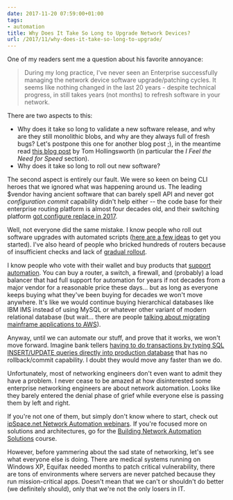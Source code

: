 ```yaml
---
date: 2017-11-20 07:59:00+01:00
tags:
- automation
title: Why Does It Take So Long to Upgrade Network Devices?
url: /2017/11/why-does-it-take-so-long-to-upgrade/
---
```

One of my readers sent me a question about his favorite annoyance:

> During my long practice, I've never seen an Enterprise successfully managing the network device software upgrade/patching cycles. It seems like nothing changed in the last 20 years - despite technical progress, in still takes years (not months) to refresh software in your network.

There are two aspects to this:
<!--more-->
-   Why does it take so long to validate a new software release, and why are they still monolithic blobs, and why are they always full of fresh bugs? Let's postpone this one for another blog post ;), in the meantime read [this blog post](http://gestaltit.com/exclusive/tom/vendors-vars-enemy) by Tom Hollingsworth (in particular the *I Feel the Need for Speed* section).
-   Why does it take so long to roll out new software?

The second aspect is entirely our fault. We were so keen on being CLI heroes that we ignored what was happening around us. The leading $vendor having ancient software that can barely spell API and never got _configuration commit_ capability didn't help either -- the code base for their enterprise routing platform is almost four decades old, and their switching platform [got configure replace in 2017](/2017/11/update-cisco-nexus-switches/).

Well, not everyone did the same mistake. I know people who roll out software upgrades with automated scripts ([here are a few ideas](/2017/08/upgrade-network-device-software-with/) to get you started). I've also heard of people who bricked hundreds of routers because of insufficient checks and lack of [gradual rollout](https://networkingnerd.net/2016/04/20/automating-change-with-help-from-fibonacci/).

I know people who vote with their wallet and buy products that [support automation](/2016/10/network-automation-rfp-requirements/). You can buy a router, a switch, a firewall, and (probably) a load balancer that had full support for automation for years if not decades from a major vendor for a reasonable price these days... but as long as everyone keeps buying what they've been buying for decades we won't move anywhere. It's like we would continue buying hierarchical databases like IBM IMS instead of using MySQL or whatever other variant of modern relational database (but wait... there are people [talking about migrating mainframe applications to AWS](https://medium.com/aws-enterprise-collection/yes-you-can-migrate-your-mainframe-to-the-cloud-92df0277d1ac)).

Anyway, until we can automate our stuff, and prove that it works, we won't move forward. Imagine bank tellers [having to do transactions by typing SQL INSERT/UPDATE queries directly into production database](/2019/05/stop-low-level-configuration/) that has no rollback/commit capability. I doubt they would move any faster than we do.

Unfortunately, most of networking engineers don't even want to admit they have a problem. I never cease to be amazed at how disinterested some enterprise networking engineers are about network automation. Looks like they barely entered the denial phase of grief while everyone else is passing them by left and right.

If you're not one of them, but simply don't know where to start, check out [ipSpace.net Network Automation webinars](http://www.ipspace.net/Roadmap/Network_Automation_webinars). If you're focused more on solutions and architectures, go for the [Building Network Automation Solutions](http://www.ipspace.net/Building_Network_Automation_Solutions) course.

However, before yammering about the sad state of networking, let's see what everyone else is doing. There are medical systems running on Windows XP, Equifax needed months to patch critical vulnerability, there are tons of environments where servers are never patched because they run mission-critical apps. Doesn't mean that we can't or shouldn't do better (we definitely should), only that we're not the only losers in IT.
